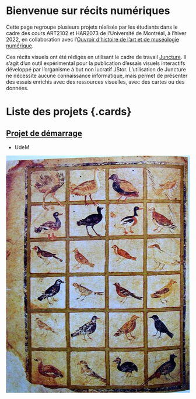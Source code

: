 <param ve-config title="Récits numériques">

# Bienvenue sur récits numériques

Cette page regroupe plusieurs projets réalisés par les étudiants dans le cadre des cours ART2102 et HAR2073 de l’Université de Montréal, à l’hiver 2022, en collaboration avec l’[Ouvroir d’histoire de l’art et de muséologie numérique](https://ouvroir.umontreal.ca).

Ces récits visuels ont été rédigés en utilisant le cadre de travail [Juncture](https://juncture-digital.org/). Il s’agit d’un outil expérimental pour la publication d’essais visuels interactifs développé par l’organisme à but non lucratif JStor. L’utilisation de Juncture ne nécessite aucune connaissance informatique, mais permet de présenter des essais enrichis avec des ressources visuelles, avec des cartes ou des données.

# Liste des projets {.cards}

## [**Projet de démarrage**](/depart)

- UdeM

![](/images/ViennaDioscoridesFolio483vBirds.jpg)
